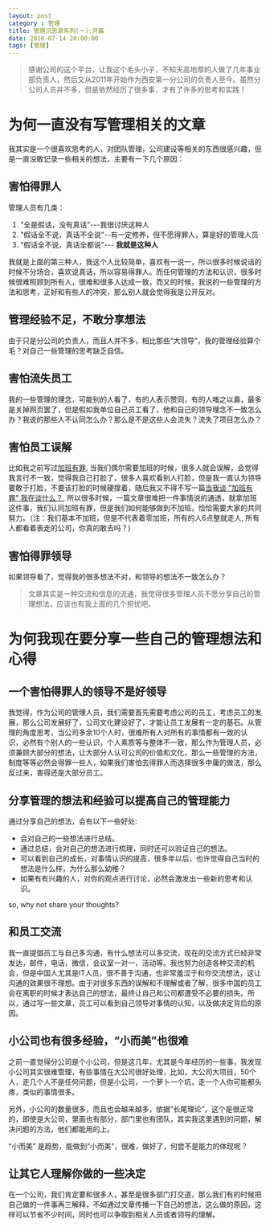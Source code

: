 ```yaml
---
layout: post
category : 管理
title: 管理沉思录系列(一):开篇
date: 2016-07-14 20:00:00
tags: [管理]
---
```



<style>
    .strong-bigger {
        font-size: 18px;
    }
    
    .post {
        font-family: 'lucida grande', 'lucida sans unicode', lucida, helvetica, 'Hiragino Sans GB', 'Microsoft YaHei', 'WenQuanYi Micro Hei', sans-serif;
        font-size: 16px;
        line-height: 27.2px;
    }
    
    .post-full h1 {
        background-color: #ccc;
        padding: 5px;
        margin-bottom: 10px;
        font-weight: bolder;
        color: #000;
        line-height: 46.8px;
        text-rendering: optimizelegibility;
        font-size: 26px;
    }
    
    .post-full h2 {
        color: #333;
        padding: 5px;
        line-height: 43.2px;
        padding-bottom: 5px;
        margin-bottom: 10px;
        font-weight: bolder;
        font-size: 24px;
    }
    
    .post-full h3 {
        padding: 5px;
        color: #000;
        border-bottom: dashed 1px #ccc;
        padding-bottom: 5px;
        margin-bottom: 10px;
        font-weight: bolder;
    }
    
    .post-full img {
        border: solid 5px #ccc;
        padding: 5px;
        border-radius: 5px;
        text-align: center;
        max-height: 400px;
    }
    
    .post-full ul {
        margin-bottom: 20px;
        line-height: 27.2px;
        font-size: 16px;
    }
    
    .post-full ul li {
        line-height: 30px;
        font-size: 16px;
    }
    
    .post-full p {
        font-size: 16px;
    }
</style>

> 感谢公司的这个平台，让我这个毛头小子，不知天高地厚的人做了几年事业部负责人，然后又从2011年开始作为西安第一分公司的负责人至今。虽然分公司人员并不多，但是依然经历了很多事，才有了许多的思考和实践！

# 为何一直没有写管理相关的文章

我其实是一个很喜欢思考的人，对团队管理，公司建设等相关的东西很感兴趣，但是一直没敢记录一些相关的想法，主要有一下几个原因：

## 害怕得罪人

管理人员有几类：

1. "全是假话，没有真话"---我很讨厌这种人
2. "假话全不说，真话不全说"--有一定修养，但不愿得罪人，算是好的管理人员
3. "假话全不说，真话全都说"--- **我就是这种人**

我就是上面的第三种人，我这个人比较简单，喜欢有一说一，所以很多时候说话的时候不分场合，喜欢说真话，所以容易得罪人。而任何管理的方法和认识，很多时候很难照顾到所有人，很难和很多人达成一致，而又的时候，我说的一些管理的方法和思考，正好和有些人的冲突，那么别人就会觉得我是公开反对。

## 管理经验不足，不敢分享想法

由于只是分公司的负责人，而且人并不多，相比那些“大领导”，我的管理经验算个毛？对自己一些管理的思考缺乏自信。

## 害怕流失员工

我的一些管理的理念，可能别的人看了，有的人表示赞同，有的人嗤之以鼻，最多是关掉网页罢了，但是假如我单位自己员工看了，他和自己的领导理念不一致怎么办？我说的那些人不认同怎么办？那么是不是这些人会流失？流失了项目怎么办？

## 害怕员工误解

比如我之前写过[加班有罪](http://deshui.wang/%E7%AE%A1%E7%90%86/2015/04/16/why-we-should-not-work-overtime), 当我们偶尔需要加班的时候，很多人就会误解，会觉得我言行不一致，觉得我自己打脸了，很多人喜欢看别人打脸，但是我一直认为领导要敢于打脸，不要该打脸的时候硬撑着，随后我又不得不写一篇[当我谈 "加班有罪" 我在谈什么？](http://deshui.wang/%E7%AE%A1%E7%90%86/2015/04/17/what-I-talk-when-I-talk-overwork), 所以很多时候，一篇文章很难把一件事情说的通透，就拿加班这件事，我们认同加班有罪，但是我们如何能够做到不加班，恰恰需要大家的共同努力。（注：我们基本不加班，但是不代表着零加班，所有的人6点整就走人, 所有人都看着表走的公司，你真的敢去吗？)

## 害怕得罪领导

如果领导看了，觉得我的很多想法不对，和领导的想法不一致怎么办？

> 文章其实是一种交流和信息的流通，我觉得很多管理人员不愿分享自己的管理想法，应该也有我上面的几个担忧吧。

# 为何我现在要分享一些自己的管理想法和心得

## 一个害怕得罪人的领导不是好领导

我觉得，作为公司的管理人员，我们需要首先需要考虑公司的员工，考虑员工的发展，那么公司发展好了，公司文化建设好了，才能让员工发展有一定的基石。从管理的角度思考，当公司多余10个人时，很难所有人对所有的事情都有一致的认识，必然有个别人的一些认识，个人素质等与整体不一致，那么作为管理人员，必须兼顾大部分的想法，让大部分人认可公司的价值和文化，那么一些管理的方法，制度等等必然会得罪一些人，如果我们害怕去得罪人而选择很多中庸的做法，那么反过来，害得还是大部分员工。

## 分享管理的想法和经验可以提高自己的管理能力

通过分享自己的想法，会有以下一些好处:

* 会对自己的一些想法进行总结。 
* 通过总结，会对自己的想法进行梳理，同时还可以验证自己的想法。
* 可以看到自己的成长，对事情认识的提高，很多年以后，也许觉得自己当时的想法是什么样，为什么那么幼稚？
* 如果有有兴趣的人，对你的观点进行讨论，必然会激发出一些新的思考和认识。

so, why not share your thoughts?

## 和员工交流

我一直提倡员工与自己多沟通，有什么想法可以多交流，现在的交流方式已经非常发达，邮件，电话，微信，会议室一对一，活动等。我也努力创造各种交流的机会，但是中国人尤其是IT人员，很不善于沟通，也非常羞涩于和你交流想法，这让沟通的效果很不理想。由于对很多东西的误解和不理解或者了解，很多中国的员工会在离职的时候才表达自己的想法，最终让自己和公司都遭受不必要的损失。所以，通过写一些文章，员工可以看到自己领导对事情的认知，以及做决定背后的原因。

## 小公司也有很多经验，“小而美”也很难

之前一直觉得分公司是个小公司，但是这几年，尤其是今年经历的一些事，我发现小公司其实很难管理，有些事情在大公司很好处理，比如，大公司大项目，50个人，走几个人不是任何问题，但是小公司，一个萝卜一个坑，走一个人你可能都头疼，类似的事情很多。

另外，小公司的数量很多，而且也会越来越多，依据“长尾理论”，这个是很正常的，即使是大公司，里面也有部分，部门里也有团队，其实我这里遇到的问题，解决问题的方法，他们都能用的上。

“小而美” 是趋势，能做到“小而美”，很难，做好了，何尝不是能力的体现呢？

## 让其它人理解你做的一些决定

在一个公司，我们肯定要和很多人，甚至是很多部门打交道，那么我们有的时候把自己做的一件事再三解释，不如通过文章传播一下自己的想法，这么做的原因，这样可以节省不少时间，同时也可以争取到相关人员或者领导的理解。